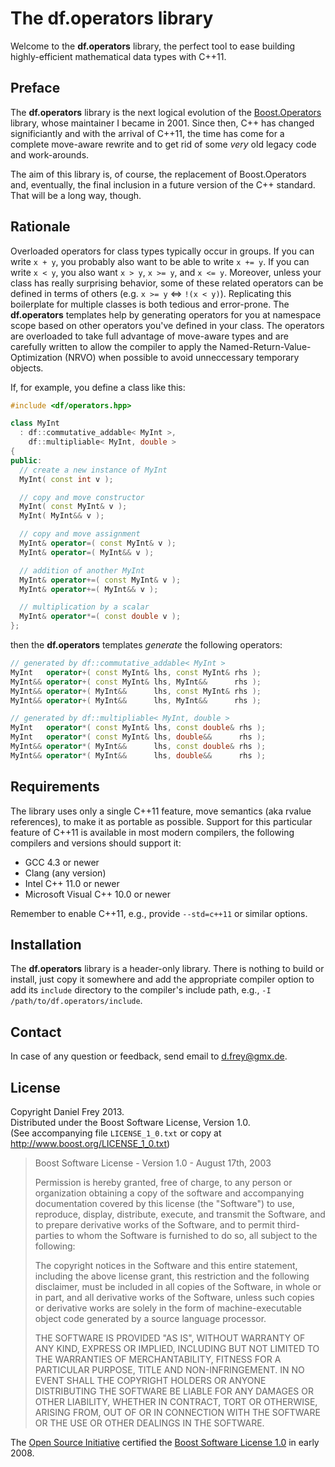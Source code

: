 The df.operators library
========================

Welcome to the **df.operators** library, the perfect tool to ease building highly-efficient mathematical data types with C++11.

Preface
-------

The **df.operators** library is the next logical evolution of the
[Boost.Operators](http://www.boost.org/doc/libs/1_53_0/libs/utility/operators.htm) library,
whose maintainer I became in 2001. Since then, C++ has changed significiantly and
with the arrival of C++11, the time has come for a complete move-aware rewrite and
to get rid of some *very* old legacy code and work-arounds.

The aim of this library is, of course, the replacement of Boost.Operators and,
eventually, the final inclusion in a future version of the C++ standard.
That will be a long way, though.

Rationale
---------

Overloaded operators for class types typically occur in groups.
If you can write `x + y`, you probably also want to be able to write `x += y`.
If you can write `x < y`, you also want `x > y`, `x >= y`, and `x <= y`.
Moreover, unless your class has really surprising behavior, some of these related operators
can be defined in terms of others (e.g. `x >= y` <=> `!(x < y)`).
Replicating this boilerplate for multiple classes is both tedious and error-prone.
The **df.operators** templates help by generating operators for you at namespace scope
based on other operators you've defined in your class.
The operators are overloaded to take full advantage of move-aware types and
are carefully written to allow the compiler to apply the
Named-Return-Value-Optimization (NRVO) when possible to avoid unneccessary temporary objects.

If, for example, you define a class like this:

```c++
#include <df/operators.hpp>

class MyInt
  : df::commutative_addable< MyInt >,
    df::multipliable< MyInt, double >
{
public:
  // create a new instance of MyInt
  MyInt( const int v );

  // copy and move constructor
  MyInt( const MyInt& v );
  MyInt( MyInt&& v );

  // copy and move assignment
  MyInt& operator=( const MyInt& v );
  MyInt& operator=( MyInt&& v );

  // addition of another MyInt
  MyInt& operator+=( const MyInt& v );
  MyInt& operator+=( MyInt&& v );

  // multiplication by a scalar
  MyInt& operator*=( const double v );
};
```

then the **df.operators** templates *generate* the following operators:

```c++
// generated by df::commutative_addable< MyInt >
MyInt   operator+( const MyInt& lhs, const MyInt& rhs );
MyInt&& operator+( const MyInt& lhs, MyInt&&      rhs );
MyInt&& operator+( MyInt&&      lhs, const MyInt& rhs );
MyInt&& operator+( MyInt&&      lhs, MyInt&&      rhs );

// generated by df::multipliable< MyInt, double >
MyInt   operator*( const MyInt& lhs, const double& rhs );
MyInt   operator*( const MyInt& lhs, double&&      rhs );
MyInt&& operator*( MyInt&&      lhs, const double& rhs );
MyInt&& operator*( MyInt&&      lhs, double&&      rhs );
```

Requirements
------------

The library uses only a single C++11 feature, move semantics (aka rvalue references),
to make it as portable as possible.
Support for this particular feature of C++11 is available in most modern compilers,
the following compilers and versions should support it:

* GCC 4.3 or newer
* Clang (any version)
* Intel C++ 11.0 or newer
* Microsoft Visual C++ 10.0 or newer

Remember to enable C++11, e.g., provide `--std=c++11` or similar options.

Installation
------------

The **df.operators** library is a header-only library. There is nothing to build or install,
just copy it somewhere and add the appropriate compiler option to add its `include` directory
to the compiler's include path, e.g., `-I /path/to/df.operators/include`.

Contact
-------

In case of any question or feedback, send email to <d.frey@gmx.de>.

License
-------

Copyright Daniel Frey 2013.<br>
Distributed under the Boost Software License, Version 1.0.<br>
(See accompanying file `LICENSE_1_0.txt` or copy at <http://www.boost.org/LICENSE_1_0.txt>)

>Boost Software License - Version 1.0 - August 17th, 2003
>
>Permission is hereby granted, free of charge, to any person or organization obtaining a copy of the software and accompanying documentation covered by this license (the "Software") to use, reproduce, display, distribute, execute, and transmit the Software, and to prepare derivative works of the Software, and to permit third-parties to whom the Software is furnished to do so, all subject to the following:
>
>The copyright notices in the Software and this entire statement, including the above license grant, this restriction and the following disclaimer, must be included in all copies of the Software, in whole or in part, and all derivative works of the Software, unless such copies or derivative works are solely in the form of machine-executable object code generated by a source language processor.
>
>THE SOFTWARE IS PROVIDED "AS IS", WITHOUT WARRANTY OF ANY KIND, EXPRESS OR IMPLIED, INCLUDING BUT NOT LIMITED TO THE WARRANTIES OF MERCHANTABILITY, FITNESS FOR A PARTICULAR PURPOSE, TITLE AND NON-INFRINGEMENT. IN NO EVENT SHALL THE COPYRIGHT HOLDERS OR ANYONE DISTRIBUTING THE SOFTWARE BE LIABLE FOR ANY DAMAGES OR OTHER LIABILITY, WHETHER IN CONTRACT, TORT OR OTHERWISE, ARISING FROM, OUT OF OR IN CONNECTION WITH THE SOFTWARE OR THE USE OR OTHER DEALINGS IN THE SOFTWARE.

The [Open Source Initiative](http://www.opensource.org/) certified the
[Boost Software License 1.0](http://www.opensource.org/licenses/bsl1.0.html) in early 2008.
